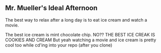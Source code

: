 ## Mr. Mueller's Ideal Afternoon

The best way to relax after a long day is to eat ice cream and watch a movie.

The best ice cream is mint chocolate chip.
NO?? THE BEST ICE CREAK IS COOKIES AND CREAM
But yeah watching a movie and ice cream is pretty cool too while cd'ing into your repo (after you clone)
